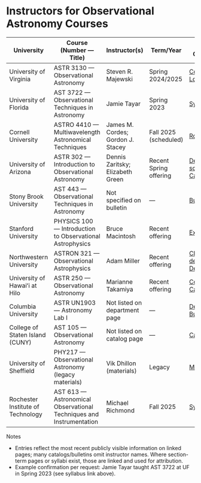 # Instructors for Observational Astronomy Courses

| University | Course (Number — Title) | Instructor(s) | Term/Year | Syllabus / Course Page |
|---|---|---|---|---|
| University of Virginia | ASTR 3130 — Observational Astronomy | Steven R. Majewski | Spring 2024/2025 | [Course page](https://srmastro.uvacreate.virginia.edu/astr313/index.html), [Lou's List](https://louslist.org/page.php?Group=Astronomy&Semester=1252&Type=Group) |
| University of Florida | AST 3722 — Observational Techniques in Astronomy | Jamie Tayar | Spring 2023 | [Syllabus](https://people.clas.ufl.edu/jtayar/ast3722/) |
| Cornell University | ASTRO 4410 — Multiwavelength Astronomical Techniques | James M. Cordes; Gordon J. Stacey | Fall 2025 (scheduled) | [Roster page](https://classes.cornell.edu/browse/roster/FA25/class/ASTRO/4410) |
| University of Arizona | ASTR 302 — Introduction to Observational Astronomy | Dennis Zaritsky; Elizabeth Green | Recent Spring offering | [Department schedule](https://astro.arizona.edu/academics/class-schedule), [Catalog](https://catalog.arizona.edu/courses/0088231) |
| Stony Brook University | AST 443 — Observational Techniques in Astronomy | Not specified on bulletin | — | [Bulletin](https://www.stonybrook.edu/sb/bulletin/current/academicprograms/ast/courses.php) |
| Stanford University | PHYSICS 100 — Introduction to Observational Astrophysics | Bruce Macintosh | Recent offering | [ExploreCourses](https://explorecourses.stanford.edu/search?view=catalog&filter-coursestatus-Active=on&q=PHYSICS%20100) |
| Northwestern University | ASTRON 321 — Observational Astrophysics | Adam Miller | Recent offering | [Class description](https://class-descriptions.northwestern.edu/4940/WCAS/ASTRON/36429), [Dept. courses](https://www.physics.northwestern.edu/undergraduate/courses/astronomy-courses.html) |
| University of Hawaiʻi at Hilo | ASTR 250 — Observational Astronomy | Marianne Takamiya | Recent offering | [Course page](https://hilo.hawaii.edu/depts/astronomy/courses/astr-250), [Catalog](https://hilo.hawaii.edu/catalog/astr-courses) |
| Columbia University | ASTR UN1903 — Astronomy Lab I | Not listed on department page | — | [Dept. page](https://physics.columbia.edu/courses/astr-un1903), [Bulletin](https://bulletin.columbia.edu/columbia-college/departments-instruction/astronomy/) |
| College of Staten Island (CUNY) | AST 105 — Observational Astronomy | Not listed on catalog page | — | [Catalog](https://csi-undergraduate.catalog.cuny.edu/courses/0616791) |
| University of Sheffield | PHY217 — Observational Astronomy (legacy materials) | Vik Dhillon (materials) | Legacy | [Materials](https://sheffield-mps.github.io/PHY217/) |
| Rochester Institute of Technology | AST 613 — Astronomical Observational Techniques and Instrumentation | Michael Richmond | Fall 2025 | [Syllabus](http://spiff.rit.edu/classes/ast613/ast613.html) |

Notes
- Entries reflect the most recent publicly visible information on linked pages; many catalogs/bulletins omit instructor names. Where section-term pages or syllabi exist, those are linked and used for attribution.
- Example confirmation per request: Jamie Tayar taught AST 3722 at UF in Spring 2023 (see syllabus link above).
